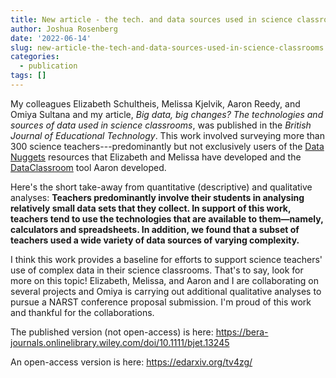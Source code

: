 ```yaml
---
title: New article - the tech. and data sources used in science classrooms
author: Joshua Rosenberg
date: '2022-06-14'
slug: new-article-the-tech-and-data-sources-used-in-science-classrooms
categories:
  - publication
tags: []
---
```


My colleagues Elizabeth Schultheis, Melissa Kjelvik, Aaron Reedy, and Omiya Sultana and my article, *Big data, big changes? The technologies and sources of data used in science classrooms*, was published in the *British Journal of Educational Technology*. This work involved surveying more than 300 science teachers---predominantly but not exclusively users of the [Data Nuggets](https://datanuggets.org/) resources that Elizabeth and Melissa have developed and the [DataClassroom](https://about.dataclassroom.com/) tool Aaron developed. 

Here's the short take-away from quantitative (descriptive) and qualitative analyses: **Teachers predominantly involve their students in analysing relatively small data sets that they collect. In support of this work, teachers tend to use the technologies that are available to them—namely, calculators and spreadsheets. In addition, we found that a subset of teachers used a wide variety of data sources of varying complexity.**

I think this work provides a baseline for efforts to support science teachers' use of complex data in their science classrooms. That's to say, look for more on this topic! Elizabeth, Melissa, and Aaron and I are collaborating on several projects and Omiya is carrying out additional qualitative analyses to pursue a NARST conference proposal submission. I'm proud of this work and thankful for the collaborations.

The published version (not open-access) is here: https://bera-journals.onlinelibrary.wiley.com/doi/10.1111/bjet.13245

An open-access version is here: https://edarxiv.org/tv4zg/
